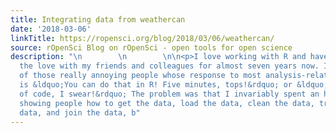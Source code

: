 ```yaml
---
title: Integrating data from weathercan
date: '2018-03-06'
linkTitle: https://ropensci.org/blog/2018/03/06/weathercan/
source: rOpenSci Blog on rOpenSci - open tools for open science
description: "\n        \n        \n\n<p>I love working with R and have been sharing
  the love with my friends and colleagues for almost seven years now. I&rsquo;m one
  of those really annoying people whose response to most analysis-related questions
  is &ldquo;You can do that in R! Five minutes, tops!&rdquo; or &ldquo;Three lines
  of code, I swear!&rdquo; The problem was that I invariably spent an hour or more
  showing people how to get the data, load the data, clean the data, transform the
  data, and join the data, b"
---
```

